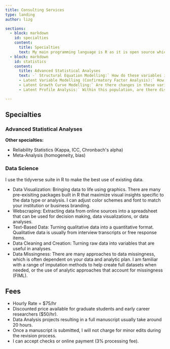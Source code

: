 ```yaml
---
title: Consulting Services
type: landing
author: lizg

sections:
  - block: markdown
    id: specialties
    content:
      title: Specialties
      text: My main programming language is R as it is open source which supports reproducability, a part of the open science movement. R also allows me to create pipelines from data cleaning to data analysis to re-run analyses in an efficient, seamless, and reproducible manner. <p> I am also familiar with other statistical software such as SPSS, SAS, and Mplus. </p>
  - block: markdown
    id: statistics
    content:
      title: Advanced Statistical Analyses
      text: -` Structural Equation Modelling:` How do these variables influence each other? In these models, we can also use latent variable modelling to increase precision of our findings. This includes mediation and moderation models.
      - Latent Variable Modelling (Confirmatory Factor Analysis):` How do individual data sources represent or measure larger theoretical concepts (latent variables)?
      - Latent Growth Curve Modelling:` Are there changes in these variables over time? Do certain variables or interventions impact change?
      - Latent Profile Analysis:` Within this population, are there distinct groups based on certain characteristics (variables)?

---
```


## Specialties

### Advanced Statistical Analyses

**Other specialties:**

- Reliability Statistics (Kappa, ICC, Chronbach's alpha)
- Meta-Analysis (homogeneity, bias)

### Data Science

I use the tidyverse suite in R to make the best use of existing data.

- Data Visualization: Bringing data to life using graphics. There are many pre-exisiting packages built in R that maximize visual insights specific to the data type or analysis. I can adjust color schemes and font to match your institution or business branding.
- Webscraping: Extracting data from online sources into a spreadsheet that can be used for decision making, data visualizations, or data analyses.
- Text-Based Data: Turning qualitative data into a quantitative format. Qualitative data is usually from interview transcripts or free response items.
- Data Cleaning and Creation: Turning raw data into variables that are useful in analyses.
- Data Missingness: There are many approaches to data missingness, which is often dependent on your data and analytic plan. I am familiar with a range of imputation methods to help create full datasets when needed, or the use of analytic approaches that account for missingness (FIML).

## Fees

- Hourly Rate = $75/hr
- Discounted price available for graduate students and early career researchers ($50/hr).
- Data Analysis projects resulting in a full manuscript usually take around 20 hours.
- Once a manuscript is submitted, I will not charge for minor edits during the revision process.
- I can accept checks or online payment (3% processing fee).
